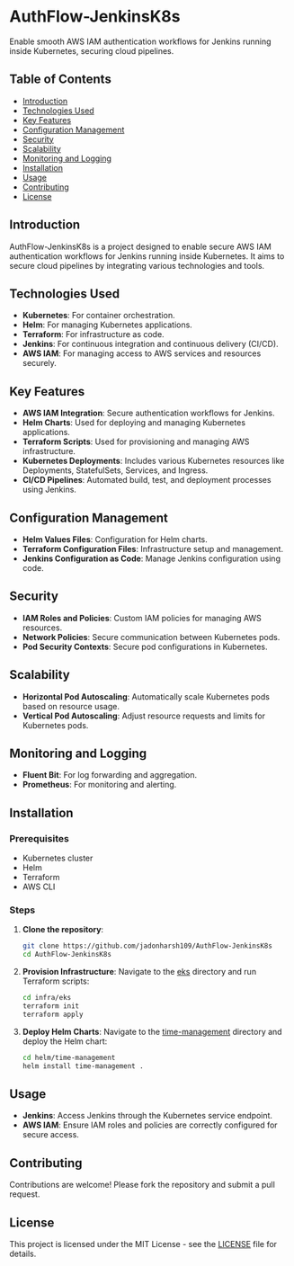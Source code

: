 # AuthFlow-JenkinsK8s

Enable smooth AWS IAM authentication workflows for Jenkins running inside Kubernetes, securing cloud pipelines.

## Table of Contents

- [Introduction](#introduction)
- [Technologies Used](#technologies-used)
- [Key Features](#key-features)
- [Configuration Management](#configuration-management)
- [Security](#security)
- [Scalability](#scalability)
- [Monitoring and Logging](#monitoring-and-logging)
- [Installation](#installation)
- [Usage](#usage)
- [Contributing](#contributing)
- [License](#license)

## Introduction

AuthFlow-JenkinsK8s is a project designed to enable secure AWS IAM authentication workflows for Jenkins running inside Kubernetes. It aims to secure cloud pipelines by integrating various technologies and tools.

## Technologies Used

- **Kubernetes**: For container orchestration.
- **Helm**: For managing Kubernetes applications.
- **Terraform**: For infrastructure as code.
- **Jenkins**: For continuous integration and continuous delivery (CI/CD).
- **AWS IAM**: For managing access to AWS services and resources securely.

## Key Features

- **AWS IAM Integration**: Secure authentication workflows for Jenkins.
- **Helm Charts**: Used for deploying and managing Kubernetes applications.
- **Terraform Scripts**: Used for provisioning and managing AWS infrastructure.
- **Kubernetes Deployments**: Includes various Kubernetes resources like Deployments, StatefulSets, Services, and Ingress.
- **CI/CD Pipelines**: Automated build, test, and deployment processes using Jenkins.

## Configuration Management

- **Helm Values Files**: Configuration for Helm charts.
- **Terraform Configuration Files**: Infrastructure setup and management.
- **Jenkins Configuration as Code**: Manage Jenkins configuration using code.

## Security

- **IAM Roles and Policies**: Custom IAM policies for managing AWS resources.
- **Network Policies**: Secure communication between Kubernetes pods.
- **Pod Security Contexts**: Secure pod configurations in Kubernetes.

## Scalability

- **Horizontal Pod Autoscaling**: Automatically scale Kubernetes pods based on resource usage.
- **Vertical Pod Autoscaling**: Adjust resource requests and limits for Kubernetes pods.

## Monitoring and Logging

- **Fluent Bit**: For log forwarding and aggregation.
- **Prometheus**: For monitoring and alerting.

## Installation

### Prerequisites

- Kubernetes cluster
- Helm
- Terraform
- AWS CLI

### Steps

1. **Clone the repository**:

   ```sh
   git clone https://github.com/jadonharsh109/AuthFlow-JenkinsK8s
   cd AuthFlow-JenkinsK8s
   ```

2. **Provision Infrastructure**:
   Navigate to the [eks](http://_vscodecontentref_/6) directory and run Terraform scripts:

   ```sh
   cd infra/eks
   terraform init
   terraform apply
   ```

3. **Deploy Helm Charts**:
   Navigate to the [time-management](http://_vscodecontentref_/7) directory and deploy the Helm chart:
   ```sh
   cd helm/time-management
   helm install time-management .
   ```

## Usage

- **Jenkins**: Access Jenkins through the Kubernetes service endpoint.
- **AWS IAM**: Ensure IAM roles and policies are correctly configured for secure access.

## Contributing

Contributions are welcome! Please fork the repository and submit a pull request.

## License

This project is licensed under the MIT License - see the [LICENSE](http://_vscodecontentref_/8) file for details.
